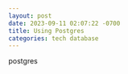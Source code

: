 ```yaml
---
layout: post
date: 2023-09-11 02:07:22 -0700
title: Using Postgres
categories: tech database
---
```


postgres

